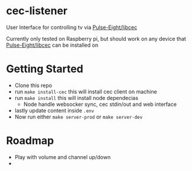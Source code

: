 # cec-listener
User Interface for controlling tv via [Pulse-Eight/libcec](https://github.com/Pulse-Eight/libcec)

Currently only tested on Raspberry pi, but should work on any device that [Pulse-Eight/libcec](https://github.com/Pulse-Eight/libcec) can be installed on

# Getting Started

- Clone this repo
- run `make install-cec` this will install cec client on machine
- run `make install` this will install node dependecias
  - Node handle websocker sync, cec stdin/out and web interface
- lastly update content inside `.env`
- Now run either `make server-prod` or `make server-dev` 

# Roadmap
- Play with volume and channel up/down
-   
